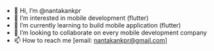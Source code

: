 - 👋 Hi, I’m @nantakankpr
- 👀 I’m interested in mobile development (flutter)
- 🌱 I’m currently learning to build mobile application (flutter)
- 💞️ I’m looking to collaborate on every mobile development company
- 📫 How to reach me [email: nantakankpr@gmail.com]

<!---
nantakankpr/nantakankpr is a ✨ special ✨ repository because its `README.md` (this file) appears on your GitHub profile.
You can click the Preview link to take a look at your changes.
--->

